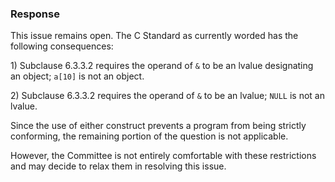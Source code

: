 ### Response

This issue remains open. The C Standard as currently worded has the following
consequences:

1\) Subclause 6.3.3.2 requires the operand of `&` to be an lvalue designating an
object; `a[10]` is not an object.

2\) Subclause 6.3.3.2 requires the operand of `&` to be an lvalue; `NULL` is not
an lvalue.

Since the use of either construct prevents a program from being strictly
conforming, the remaining portion of the question is not applicable.

However, the Committee is not entirely comfortable with these restrictions and
may decide to relax them in resolving this issue.
